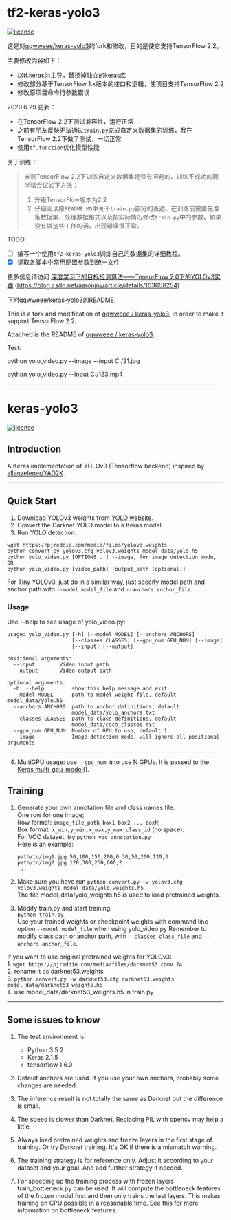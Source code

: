 # tf2-keras-yolo3

[![license](https://img.shields.io/github/license/mashape/apistatus.svg)](LICENSE)

这是对[qqwweee/keras-yolo3](https://github.com/qqwweee/keras-yolo3)的fork和修改，目的是使它支持TensorFlow 2.2。

主要修改内容如下：

- 以tf.keras为主导，替换掉独立的keras库
- 修改部分基于TensorFlow 1.x版本的接口和逻辑，使项目支持TensorFlow 2.2
- 修改原项目命令行参数错误

2020.6.29 更新：

- 在TensorFlow 2.2下测试兼容性，运行正常
- 之前有朋友反映无法通过`train.py`完成自定义数据集的训练，我在TensorFlow 2.2下做了测试，一切正常
- 使用`tf.function`优化模型性能

关于训练：

> 亲测TensorFlow 2.2下训练自定义数据集是没有问题的，训练不成功的同学请尝试如下方法：
>
> 1. 升级TensorFlow版本为2.2
> 2. 仔细阅读原`README.MD`中关于`train.py`部分的表述，在训练前需要先准备数据集、处理数据格式以及按实际情况修改`train.py`中的参数。如果没有做这些工作的话，出现错误很正常。

TODO:

- [ ] 编写一个使用`tf2-keras-yolo3`训练自己的数据集的详细教程。
- [x] 提取各脚本中常用配置参数到统一文件

更多信息请访问 [深度学习下的目标检测算法——TensorFlow 2.0下的YOLOv3实践](https://blog.csdn.net/aaronjny/article/details/103658254) (https://blog.csdn.net/aaronjny/article/details/103658254)

下附[qqwweee/keras-yolo3](https://github.com/qqwweee/keras-yolo3)的README.


This is a fork and modification of [qqwweee / keras-yolo3](https://github.com/qqwweee/keras-yolo3), in order to make it support TensorFlow 2.2.

Attached is the README of [qqwweee / keras-yolo3](https://github.com/qqwweee/keras-yolo3).

Test:

python yolo_video.py --image --input C:/21.jpg

python yolo_video.py --input C:/123.mp4

------------------------

# keras-yolo3

[![license](https://img.shields.io/github/license/mashape/apistatus.svg)](LICENSE)

## Introduction

A Keras implementation of YOLOv3 (Tensorflow backend) inspired by [allanzelener/YAD2K](https://github.com/allanzelener/YAD2K).


---

## Quick Start

1. Download YOLOv3 weights from [YOLO website](http://pjreddie.com/darknet/yolo/).
2. Convert the Darknet YOLO model to a Keras model.
3. Run YOLO detection.

```
wget https://pjreddie.com/media/files/yolov3.weights
python convert.py yolov3.cfg yolov3.weights model_data/yolo.h5
python yolo_video.py [OPTIONS...] --image, for image detection mode, OR
python yolo_video.py [video_path] [output_path (optional)]
```

For Tiny YOLOv3, just do in a similar way, just specify model path and anchor path with `--model model_file` and `--anchors anchor_file`.

### Usage
Use --help to see usage of yolo_video.py:
```
usage: yolo_video.py [-h] [--model MODEL] [--anchors ANCHORS]
                     [--classes CLASSES] [--gpu_num GPU_NUM] [--image]
                     [--input] [--output]

positional arguments:
  --input        Video input path
  --output       Video output path

optional arguments:
  -h, --help         show this help message and exit
  --model MODEL      path to model weight file, default model_data/yolo.h5
  --anchors ANCHORS  path to anchor definitions, default
                     model_data/yolo_anchors.txt
  --classes CLASSES  path to class definitions, default
                     model_data/coco_classes.txt
  --gpu_num GPU_NUM  Number of GPU to use, default 1
  --image            Image detection mode, will ignore all positional arguments
```
---

4. MultiGPU usage: use `--gpu_num N` to use N GPUs. It is passed to the [Keras multi_gpu_model()](https://keras.io/utils/#multi_gpu_model).

## Training

1. Generate your own annotation file and class names file.  
    One row for one image;  
    Row format: `image_file_path box1 box2 ... boxN`;  
    Box format: `x_min,y_min,x_max,y_max,class_id` (no space).  
    For VOC dataset, try `python voc_annotation.py`  
    Here is an example:
    ```
    path/to/img1.jpg 50,100,150,200,0 30,50,200,120,3
    path/to/img2.jpg 120,300,250,600,2
    ...
    ```

2. Make sure you have run `python convert.py -w yolov3.cfg yolov3.weights model_data/yolo_weights.h5`  
    The file model_data/yolo_weights.h5 is used to load pretrained weights.

3. Modify train.py and start training.  
    `python train.py`  
    Use your trained weights or checkpoint weights with command line option `--model model_file` when using yolo_video.py
    Remember to modify class path or anchor path, with `--classes class_file` and `--anchors anchor_file`.

If you want to use original pretrained weights for YOLOv3:  
    1. `wget https://pjreddie.com/media/files/darknet53.conv.74`  
    2. rename it as darknet53.weights  
    3. `python convert.py -w darknet53.cfg darknet53.weights model_data/darknet53_weights.h5`  
    4. use model_data/darknet53_weights.h5 in train.py

---

## Some issues to know

1. The test environment is
    - Python 3.5.2
    - Keras 2.1.5
    - tensorflow 1.6.0

2. Default anchors are used. If you use your own anchors, probably some changes are needed.

3. The inference result is not totally the same as Darknet but the difference is small.

4. The speed is slower than Darknet. Replacing PIL with opencv may help a little.

5. Always load pretrained weights and freeze layers in the first stage of training. Or try Darknet training. It's OK if there is a mismatch warning.

6. The training strategy is for reference only. Adjust it according to your dataset and your goal. And add further strategy if needed.

7. For speeding up the training process with frozen layers train_bottleneck.py can be used. It will compute the bottleneck features of the frozen model first and then only trains the last layers. This makes training on CPU possible in a reasonable time. See [this](https://blog.keras.io/building-powerful-image-classification-models-using-very-little-data.html) for more information on bottleneck features.
